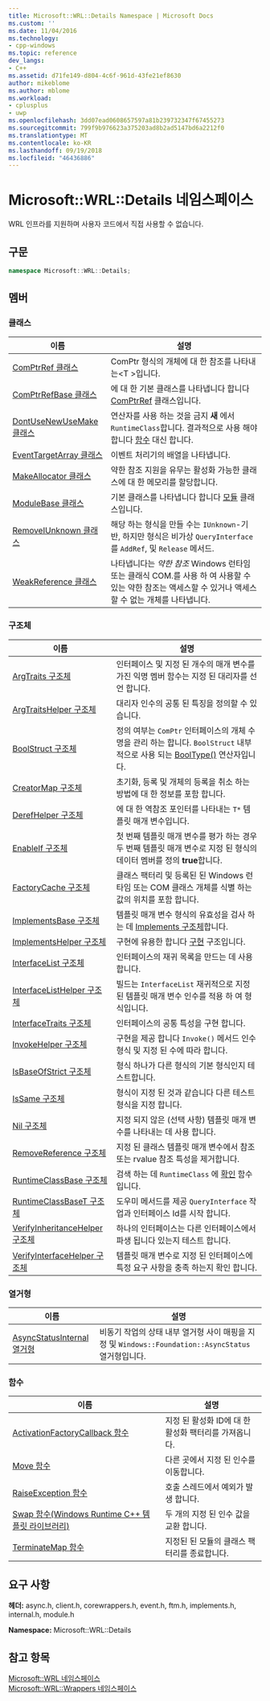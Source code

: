 ```yaml
---
title: Microsoft::WRL::Details Namespace | Microsoft Docs
ms.custom: ''
ms.date: 11/04/2016
ms.technology:
- cpp-windows
ms.topic: reference
dev_langs:
- C++
ms.assetid: d71fe149-d804-4c6f-961d-43fe21ef8630
author: mikeblome
ms.author: mblome
ms.workload:
- cplusplus
- uwp
ms.openlocfilehash: 3dd07ead0608657597a81b239732347f67455273
ms.sourcegitcommit: 799f9b976623a375203ad8b2ad5147bd6a2212f0
ms.translationtype: MT
ms.contentlocale: ko-KR
ms.lasthandoff: 09/19/2018
ms.locfileid: "46436886"
---
```

# <a name="microsoftwrldetails-namespace"></a>Microsoft::WRL::Details 네임스페이스

WRL 인프라를 지원하며 사용자 코드에서 직접 사용할 수 없습니다.

## <a name="syntax"></a>구문

```cpp
namespace Microsoft::WRL::Details;
```

## <a name="members"></a>멤버

### <a name="classes"></a>클래스

|이름|설명|
|----------|-----------------|
|[ComPtrRef 클래스](../windows/comptrref-class.md)|ComPtr 형식의 개체에 대 한 참조를 나타내는\<T >입니다.|
|[ComPtrRefBase 클래스](../windows/comptrrefbase-class.md)|에 대 한 기본 클래스를 나타냅니다 합니다 [ComPtrRef](../windows/comptrref-class.md) 클래스입니다.|
|[DontUseNewUseMake 클래스](../windows/dontusenewusemake-class.md)|연산자를 사용 하는 것을 금지 **새** 에서 `RuntimeClass`합니다. 결과적으로 사용 해야 합니다 [함수](../windows/make-function.md) 대신 합니다.|
|[EventTargetArray 클래스](../windows/eventtargetarray-class.md)|이벤트 처리기의 배열을 나타냅니다.|
|[MakeAllocator 클래스](../windows/makeallocator-class.md)|약한 참조 지원을 유무는 활성화 가능한 클래스에 대 한 메모리를 할당합니다.|
|[ModuleBase 클래스](../windows/modulebase-class.md)|기본 클래스를 나타냅니다 합니다 [모듈](../windows/module-class.md) 클래스입니다.|
|[RemoveIUnknown 클래스](../windows/removeiunknown-class.md)|해당 하는 형식을 만들 수는 `IUnknown`-기반, 하지만 형식은 비가상 `QueryInterface`를 `AddRef`, 및 `Release` 메서드.|
|[WeakReference 클래스](../windows/weakreference-class1.md)|나타냅니다는 *약한 참조* Windows 런타임 또는 클래식 COM.를 사용 하 여 사용할 수 있는 약한 참조는 액세스할 수 있거나 액세스할 수 없는 개체를 나타냅니다.|

### <a name="structures"></a>구조체

|이름|설명|
|----------|-----------------|
|[ArgTraits 구조체](../windows/argtraits-structure.md)|인터페이스 및 지정 된 개수의 매개 변수를 가진 익명 멤버 함수는 지정 된 대리자를 선언 합니다.|
|[ArgTraitsHelper 구조체](../windows/argtraitshelper-structure.md)|대리자 인수의 공통 된 특징을 정의할 수 있습니다.|
|[BoolStruct 구조체](../windows/boolstruct-structure.md)|정의 여부는 `ComPtr` 인터페이스의 개체 수명을 관리 하는 합니다. `BoolStruct` 내부적으로 사용 되는 [BoolType()](../windows/comptr-operator-microsoft-wrl-details-booltype-operator.md) 연산자입니다.|
|[CreatorMap 구조체](../windows/creatormap-structure.md)|초기화, 등록 및 개체의 등록을 취소 하는 방법에 대 한 정보를 포함 합니다.|
|[DerefHelper 구조체](../windows/derefhelper-structure.md)|에 대 한 역참조 포인터를 나타내는 `T*` 템플릿 매개 변수입니다.|
|[EnableIf 구조체](../windows/enableif-structure.md)|첫 번째 템플릿 매개 변수를 평가 하는 경우 두 번째 템플릿 매개 변수로 지정 된 형식의 데이터 멤버를 정의 **true**합니다.|
|[FactoryCache 구조체](../windows/factorycache-structure.md)|클래스 팩터리 및 등록된 된 Windows 런타임 또는 COM 클래스 개체를 식별 하는 값의 위치를 포함 합니다.|
|[ImplementsBase 구조체](../windows/implementsbase-structure.md)|템플릿 매개 변수 형식의 유효성을 검사 하는 데 [Implements 구조체](../windows/implements-structure.md)합니다.|
|[ImplementsHelper 구조체](../windows/implementshelper-structure.md)|구현에 유용한 합니다 [구현](../windows/implements-structure.md) 구조입니다.|
|[InterfaceList 구조체](../windows/interfacelist-structure.md)|인터페이스의 재귀 목록을 만드는 데 사용 합니다.|
|[InterfaceListHelper 구조체](../windows/interfacelisthelper-structure.md)|빌드는 `InterfaceList` 재귀적으로 지정 된 템플릿 매개 변수 인수를 적용 하 여 형식입니다.|
|[InterfaceTraits 구조체](../windows/interfacetraits-structure.md)|인터페이스의 공통 특성을 구현 합니다.|
|[InvokeHelper 구조체](../windows/invokehelper-structure.md)|구현을 제공 합니다 `Invoke()` 메서드 인수 형식 및 지정 된 수에 따라 합니다.|
|[IsBaseOfStrict 구조체](../windows/isbaseofstrict-structure.md)|형식 하나가 다른 형식의 기본 형식인지 테스트합니다.|
|[IsSame 구조체](../windows/issame-structure.md)|형식이 지정 된 것과 같습니다 다른 테스트 형식을 지정 합니다.|
|[Nil 구조체](../windows/nil-structure.md)|지정 되지 않은 (선택 사항) 템플릿 매개 변수를 나타내는 데 사용 합니다.|
|[RemoveReference 구조체](../windows/removereference-structure.md)|지정 된 클래스 템플릿 매개 변수에서 참조 또는 rvalue 참조 특성을 제거합니다.|
|[RuntimeClassBase 구조체](../windows/runtimeclassbase-structure.md)|검색 하는 데 `RuntimeClass` 에 [확인](../windows/make-function.md) 함수입니다.|
|[RuntimeClassBaseT 구조체](../windows/runtimeclassbaset-structure.md)|도우미 메서드를 제공 `QueryInterface` 작업과 인터페이스 Id를 시작 합니다.|
|[VerifyInheritanceHelper 구조체](../windows/verifyinheritancehelper-structure.md)|하나의 인터페이스는 다른 인터페이스에서 파생 됩니다 있는지 테스트 합니다.|
|[VerifyInterfaceHelper 구조체](../windows/verifyinterfacehelper-structure.md)|템플릿 매개 변수로 지정 된 인터페이스에 특정 요구 사항을 충족 하는지 확인 합니다.|

### <a name="enumerations"></a>열거형

|이름|설명|
|----------|-----------------|
|[AsyncStatusInternal 열거형](../windows/asyncstatusinternal-enumeration.md)|비동기 작업의 상태 내부 열거형 사이 매핑을 지정 및 `Windows::Foundation::AsyncStatus` 열거형입니다.|

### <a name="functions"></a>함수

|이름|설명|
|----------|-----------------|
|[ActivationFactoryCallback 함수](../windows/activationfactorycallback-function.md)|지정 된 활성화 ID에 대 한 활성화 팩터리를 가져옵니다.|
|[Move 함수](../windows/move-function.md)|다른 곳에서 지정 된 인수를 이동합니다.|
|[RaiseException 함수](../windows/raiseexception-function.md)|호출 스레드에서 예외가 발생 합니다.|
|[Swap 함수(Windows Runtime C++ 템플릿 라이브러리)](../windows/swap-function-windows-runtime-cpp-template-library.md)|두 개의 지정 된 인수 값을 교환 합니다.|
|[TerminateMap 함수](../windows/terminatemap-function.md)|지정된 된 모듈의 클래스 팩터리를 종료합니다.|

## <a name="requirements"></a>요구 사항

**헤더:** async.h, client.h, corewrappers.h, event.h, ftm.h, implements.h, internal.h, module.h

**Namespace:** Microsoft::WRL::Details

## <a name="see-also"></a>참고 항목

[Microsoft::WRL 네임스페이스](../windows/microsoft-wrl-namespace.md)<br/>
[Microsoft::WRL::Wrappers 네임스페이스](../windows/microsoft-wrl-wrappers-namespace.md)